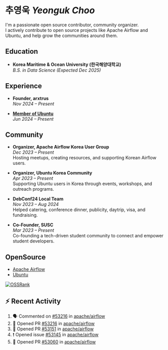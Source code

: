 # 추영욱 *Yeonguk Choo*

I'm a passionate open source contributor, community organizer.  
I actively contribute to open source projects like Apache Airflow and Ubuntu, and help grow the communities around them.  

## Education

- **Korea Maritime & Ocean University (한국해양대학교)**  
  *B.S. in Data Science (Expected Dec 2025)*  

## Experience
- **Founder, arxtrus**  
  _Nov 2024 – Present_  

- **[Member of Ubuntu](https://launchpad.net/~ubuntumembers)**  
  _Jun 2024 – Present_  


## Community

- **Organizer, Apache Airflow Korea User Group**  
  _Dec 2023 – Present_  
  Hosting meetups, creating resources, and supporting Korean Airflow users.

- **Organizer, Ubuntu Korea Community**  
  _Apr 2023 – Present_  
  Supporting Ubuntu users in Korea through events, workshops, and outreach programs.

- **DebConf24 Local Team**  
  _Nov 2023 – Aug 2024_  
  Helped catering, conference dinner, publicity, daytrip, visa, and fundraising.

- **Co-Founder, SUSC**  
  _Mar 2023 – Present_  
  Co-founding a tech-driven student community to connect and empower student developers.

## OpenSource
- [Apache Airflow](https://github.com/apache/airflow/pulls?q=is%3Apr+author%3Achoo121600+)
- [Ubuntu](https://launchpad.net/~choo121600)

[![OSSRank](https://ossrank.com/widget/1003272)](https://ossrank.com/c/1003272-yeonguk)


## :zap: Recent Activity
<!--START_SECTION:activity-->
1. 🗣 Commented on [#53216](https://github.com/apache/airflow/pull/53216#issuecomment-3064957980) in [apache/airflow](https://github.com/apache/airflow)
2. 💪 Opened PR [#53216](https://github.com/apache/airflow/pull/53216) in [apache/airflow](https://github.com/apache/airflow)
3. 💪 Opened PR [#53151](https://github.com/apache/airflow/pull/53151) in [apache/airflow](https://github.com/apache/airflow)
4. ❗ Opened issue [#53145](https://github.com/apache/airflow/issues/53145) in [apache/airflow](https://github.com/apache/airflow)
5. 💪 Opened PR [#53060](https://github.com/apache/airflow/pull/53060) in [apache/airflow](https://github.com/apache/airflow)
<!--END_SECTION:activity-->


